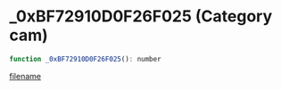 # _0xBF72910D0F26F025 (Category cam)

```js
function _0xBF72910D0F26F025(): number
```

[filename](_0xBF72910D0F26F025_m.md ':include')